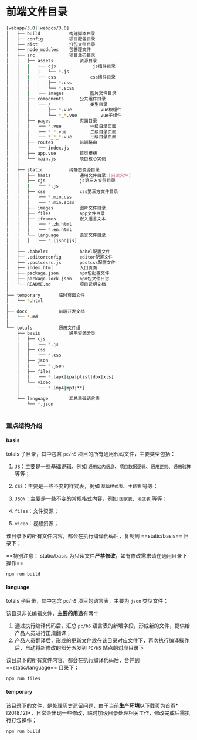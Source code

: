 # 前端文件目录

```bash
[webapp/3.0||webpcs/3.0]
│   ├── build           构建脚本目录
│   ├── config          项目配置目录
│   ├── dist            打包文件目录
│   ├── node_modules    包管理文件
│   ├── src             项目源码目录
│   │   ├── assets          资源目录
│   │   |   ├── cjs              js组件目录
│   │   │   |   └── *.js
│   │   |   ├── css             css组件目录
│   │   │   │   ├── *.css
│   │   │   │   └── *.scss 
│   │   |   └── images          图片文件目录
│   │   ├── components      公共组件目录
│   │   │   └── /               类型目录
│   │   │       ├── *.vue           vue根组件
│   │   │       └── *_*.vue         vue子组件
│   │   ├── pages           页面目录
│   │   │   ├── *.vue           一级目录页面
│   │   │   ├── *_*.vue         二级目录页面
│   │   │   └── *_*_*.vue       三级目录页面
│   │   ├── routes          前端路由
│   │   │   └── index.js
│   │   ├── app.vue         首页模板
│   │   └── main.js         项目核心实例
│   │ 
│   ├── static          纯静态资源目录
│   │   ├── basis           通用文件目录:[只读文件]
│   │   ├── cjs             js第三方文件目录
│   │   |   └── *.js
│   │   ├── css             css第三方文件目录
│   │   │   ├── *.min.css
│   │   │   └── *.min.scss 
│   │   ├── images          图片文件目录
│   │   ├── files           app文件目录
│   |   ├── iframes         嵌入语言文本
│   │   │   ├── *.zh.html
│   │   │   └── *.en.html
│   │   └── language        语言文件目录
│   │   │   └── *.[json|js]
│   │
│   ├── .babelrc            babel配置文件
│   ├── .editorconfig       editor配置文件
│   ├── .postcssrc.js       postcss配置文件
│   ├── index.html          入口页面
│   ├── package.json        npm包配置文件
│   ├── package-lock.json   npm包文件日志
│   └── README.md           项目说明文档
│
├── temporary       临时页面文件
│   └── *.html
│
├── docx            前端开发文档
│   └── *.md
│
└── totals          通用文件组
    ├── basis           通用资源分类
    │   ├── cjs        
    │   │   └── *.js
    │   ├── css        
    │   │   └── *.css
    │   ├── json        
    │   │   └── *.json
    │   ├── files        
    │   │   └── *.[apk|ipa|plist|dox|xls]
    │   └── video              
    │       └── *.[mp4|mp3|**]
    │
    └── language        汇总基础语言表
        └── *.json
       
```

### 重点结构介绍


#### basis 

totals 子目录，其中包含 `pc/h5` 项目的所有通用代码文件，主要类型包括：

1. `JS`：主要是一些基础逻辑，例如 `通用站内信息`、`项目数据逻辑`、`通用正则`、`通用验算` 等等；

2. `CSS`：主要是一些不变的样式表，例如 `基础样式表`、`主题表` 等等；

3. `JSON`：主要是一些不变的常规格式内容，例如 `国家表`、`地区表` 等等；
4. `files`：文件资源；
5. `video`：视频资源；

该目录下的所有文件内容，都会在执行编译代码后，复制到 ==static/basis== 目录下；

==特别注意： static/basis 为只读文件**严禁修改**，如有修改需求请在通用目录下操作==

```
npm run build
```

#### language

totals 子目录，其中包含 `pc/h5` 项目的语言表，主要为 `json` 类型文件；

该目录非长编辑文件，**主要的用途**有两个

1. 通过执行编译代码后，汇总 `pc/h5` 语言表的新增字段，形成新的文件，提供给产品人员进行正规翻译；
2. 产品人员翻译后，形成的更新文件放在该目录对应文件下，再次执行编译操作后，自动将新修改的部分派发到 `PC/H5` 站点的对应目录下

该目录下的所有文件内容，都会在执行编译代码后，合并到 ==static/language== 目录下；

```
npm run files
```

#### temporary

该目录下的文件，是处理历史遗留问题，由于当前**生产环境**以下载页为首页*[2018.12]*，日常会出现一些修改，临时加设目录处理相关工作，修改完成后需执行打包操作；

```
npm run build
```



